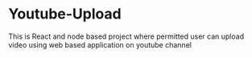 # Youtube-Upload

This is React and node based project where permitted user can upload video using web based application on youtube channel 
